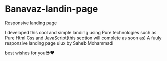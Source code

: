 # Banavaz-landin-page
Responsive landing page 

I developed this cool and simple landing using Pure technologies such as Pure Html Css and JavaScript(this section will complete as soon as)
A fuuly responsive landing page
uiux by Saheb Mohammadi 


best wishes for you😎❤
